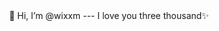 

<div align="center">
👋 Hi, I’m @wixxm
---    
I love you three thousand✨
</div>

<!---
wixxm/wixxm is a ✨ special ✨ repository because its `README.md` (this file) appears on your GitHub profile.
You can click the Preview link to take a look at your changes.
--->
